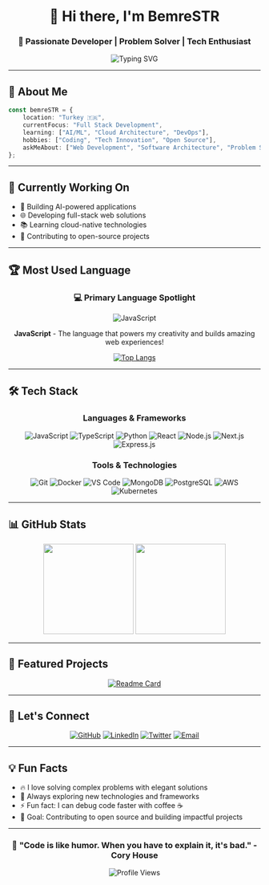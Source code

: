 <div align="center">
  
# 👋 Hi there, I'm BemreSTR

### 🚀 Passionate Developer | Problem Solver | Tech Enthusiast

<img src="https://readme-typing-svg.herokuapp.com?font=Fira+Code&size=22&duration=3000&pause=1000&color=00D9FF&center=true&vCenter=true&width=435&lines=Welcome+to+my+GitHub!;Always+learning+new+things;Building+amazing+projects" alt="Typing SVG" />

</div>

---

## 🎯 About Me

```typescript
const bemreSTR = {
    location: "Turkey 🇹🇷",
    currentFocus: "Full Stack Development",
    learning: ["AI/ML", "Cloud Architecture", "DevOps"],
    hobbies: ["Coding", "Tech Innovation", "Open Source"],
    askMeAbout: ["Web Development", "Software Architecture", "Problem Solving"]
};
```

---

## 🔭 Currently Working On

- 🤖 Building AI-powered applications
- 🌐 Developing full-stack web solutions
- 📚 Learning cloud-native technologies
- 🚀 Contributing to open-source projects

---

## 🏆 Most Used Language

<div align="center">
  
### 💻 Primary Language Spotlight
  
<img src="https://img.shields.io/badge/JavaScript-F7DF1E?style=for-the-badge&logo=javascript&logoColor=black" alt="JavaScript" />

**JavaScript** - The language that powers my creativity and builds amazing web experiences!

[![Top Langs](https://github-readme-stats.vercel.app/api/top-langs/?username=BemreSTR&layout=compact&theme=tokyonight&hide_border=true&bg_color=0D1117)](https://github.com/anuraghazra/github-readme-stats)

</div>

---

## 🛠️ Tech Stack

<div align="center">

### Languages & Frameworks
![JavaScript](https://img.shields.io/badge/JavaScript-F7DF1E?style=flat-square&logo=javascript&logoColor=black)
![TypeScript](https://img.shields.io/badge/TypeScript-007ACC?style=flat-square&logo=typescript&logoColor=white)
![Python](https://img.shields.io/badge/Python-3776AB?style=flat-square&logo=python&logoColor=white)
![React](https://img.shields.io/badge/React-20232A?style=flat-square&logo=react&logoColor=61DAFB)
![Node.js](https://img.shields.io/badge/Node.js-43853D?style=flat-square&logo=node.js&logoColor=white)
![Next.js](https://img.shields.io/badge/Next.js-000000?style=flat-square&logo=next.js&logoColor=white)
![Express.js](https://img.shields.io/badge/Express.js-404D59?style=flat-square&logo=express&logoColor=white)

### Tools & Technologies
![Git](https://img.shields.io/badge/Git-F05032?style=flat-square&logo=git&logoColor=white)
![Docker](https://img.shields.io/badge/Docker-2496ED?style=flat-square&logo=docker&logoColor=white)
![VS Code](https://img.shields.io/badge/VS_Code-007ACC?style=flat-square&logo=visual-studio-code&logoColor=white)
![MongoDB](https://img.shields.io/badge/MongoDB-4EA94B?style=flat-square&logo=mongodb&logoColor=white)
![PostgreSQL](https://img.shields.io/badge/PostgreSQL-316192?style=flat-square&logo=postgresql&logoColor=white)
![AWS](https://img.shields.io/badge/AWS-232F3E?style=flat-square&logo=amazon-aws&logoColor=white)
![Kubernetes](https://img.shields.io/badge/Kubernetes-326CE5?style=flat-square&logo=kubernetes&logoColor=white)

</div>

---

## 📊 GitHub Stats

<div align="center">
  
<img height="180em" src="https://github-readme-stats.vercel.app/api?username=BemreSTR&show_icons=true&theme=tokyonight&hide_border=true&bg_color=0D1117" />
<img height="180em" src="https://github-readme-streak-stats.herokuapp.com/?user=BemreSTR&theme=tokyonight&hide_border=true&background=0D1117" />

</div>

---

## 🌟 Featured Projects

<div align="center">

[![Readme Card](https://github-readme-stats.vercel.app/api/pin/?username=BemreSTR&repo=email-ai-responder&theme=tokyonight&hide_border=true&bg_color=0D1117)](https://github.com/BemreSTR/email-ai-responder)

</div>

---

## 🤝 Let's Connect

<div align="center">

[![GitHub](https://img.shields.io/badge/GitHub-100000?style=for-the-badge&logo=github&logoColor=white)](https://github.com/BemreSTR)
[![LinkedIn](https://img.shields.io/badge/LinkedIn-0077B5?style=for-the-badge&logo=linkedin&logoColor=white)](https://linkedin.com/in/bemrestr)
[![Twitter](https://img.shields.io/badge/Twitter-1DA1F2?style=for-the-badge&logo=twitter&logoColor=white)](https://twitter.com/bemrestr)
[![Email](https://img.shields.io/badge/Email-D14836?style=for-the-badge&logo=gmail&logoColor=white)](mailto:contact@bemrestr.dev)

</div>

---

## 💡 Fun Facts

- 🔥 I love solving complex problems with elegant solutions
- 🌱 Always exploring new technologies and frameworks
- ⚡ Fun fact: I can debug code faster with coffee ☕
- 🎯 Goal: Contributing to open source and building impactful projects

---

<div align="center">
  
### 🚀 "Code is like humor. When you have to explain it, it's bad." - Cory House

![Profile Views](https://komarev.com/ghpvc/?username=BemreSTR&color=blueviolet&style=flat-square)

</div>
